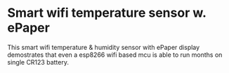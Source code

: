 # Smart wifi temperature sensor w. ePaper

This smart wifi temperature & humidity sensor with ePaper display demostrates that even a esp8266 wifi based mcu is able to run months on single CR123 battery.